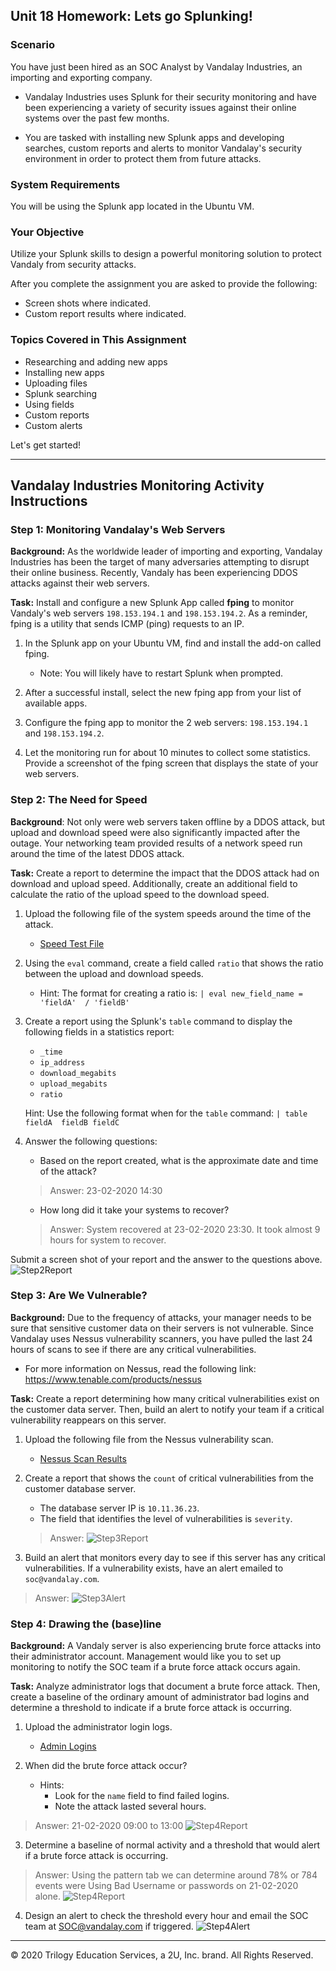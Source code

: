 ## Unit 18 Homework: Lets go Splunking!

### Scenario

You have just been hired as an SOC Analyst by Vandalay Industries, an importing and exporting company.

- Vandalay Industries uses Splunk for their security monitoring and have been experiencing a variety of security issues against their online systems over the past few months.

- You are tasked with installing new Splunk apps and developing searches, custom reports and alerts to monitor Vandalay's security environment in order to protect them from future attacks.


### System Requirements

You will be using the Splunk app located in the Ubuntu VM.


### Your Objective

Utilize your Splunk skills to design a powerful monitoring solution to protect Vandaly from security attacks.

After you complete the assignment you are asked to provide the following:

- Screen shots where indicated.
- Custom report results where indicated.

### Topics Covered in This Assignment

- Researching and adding new apps
- Installing new apps
- Uploading files
- Splunk searching
- Using fields
- Custom reports
- Custom alerts

Let's get started!

---

## Vandalay Industries Monitoring Activity Instructions

### Step 1: Monitoring Vandalay's Web Servers

**Background:**  As the worldwide leader of importing and exporting, Vandalay Industries has been the target of many adversaries attempting to disrupt their online business. Recently, Vandaly has been  experiencing DDOS attacks against their web servers.

**Task:** Install and configure a new Splunk App called **fping** to monitor Vandaly's web servers `198.153.194.1` and `198.153.194.2`.  As a reminder, fping is a utility that sends ICMP (ping) requests to an IP.

1. In the Splunk app on your Ubuntu VM, find and install the add-on called fping.
   - Note: You will likely have to restart Splunk when prompted.

2. After a successful install, select the new fping app from your list of available apps.

3. Configure the fping app to monitor the 2 web servers: `198.153.194.1` and `198.153.194.2`.

4. Let the monitoring run for about 10 minutes to collect some statistics. Provide a screenshot of the fping screen that displays the state of your web servers.



### Step 2: The Need for Speed

**Background**: Not only were web servers taken offline by a DDOS attack, but upload and download speed were also significantly impacted after the outage. Your networking team provided results of a network speed run around the time of the latest DDOS attack.

**Task:** Create a report to determine the impact that the DDOS attack had on download and upload speed. Additionally, create an additional field to calculate the ratio of the upload speed to the download speed.


1.  Upload the following file of the system speeds around the time of the attack.
    - [Speed Test File](resources/server_speedtest.csv)

2. Using the `eval` command, create a field called `ratio` that shows the ratio between the upload and download speeds.
   - Hint: The format for creating a ratio is: `| eval new_field_name = 'fieldA'  / 'fieldB'`

3. Create a report using the Splunk's `table` command to display the following fields in a statistics report:
    - `_time`
    - `ip_address`
    - `download_megabits`
    - `upload_megabits`
    - `ratio`

   Hint: Use the following format when for the `table` command: `| table fieldA  fieldB fieldC`

4. Answer the following questions:

    - Based on the report created, what is the approximate date and time of the attack?
    > Answer: 23-02-2020 14:30

    - How long did it take your systems to recover?
    > Answer: System recovered at 23-02-2020 23:30. It took almost 9 hours for system to recover.

Submit a screen shot of your report and the answer to the questions above.
![Step2Report](images/Step2_report.PNG)

### Step 3: Are We Vulnerable?

**Background:**  Due to the frequency of attacks, your manager needs to be sure that sensitive customer data on their servers is not vulnerable. Since Vandalay uses Nessus vulnerability scanners, you have pulled the last 24 hours of scans to see if there are any critical vulnerabilities.

  - For more information on Nessus, read the following link: https://www.tenable.com/products/nessus

**Task:** Create a report determining how many critical vulnerabilities exist on the customer data server. Then, build an alert to notify your team if a critical vulnerability reappears on this server.

1. Upload the following file from the Nessus vulnerability scan.
   - [Nessus Scan Results](resources/nessus_logs.csv)

2. Create a report that shows the `count` of critical vulnerabilities from the customer database server.
   - The database server IP is `10.11.36.23`.
   - The field that identifies the level of vulnerabilities is `severity`.
   > Answer:
   ![Step3Report](images/Step3_report.PNG)

3. Build an alert that monitors every day to see if this server has any critical vulnerabilities. If a vulnerability exists, have an alert emailed to `soc@vandalay.com`.
> Answer:
![Step3Alert](images/Step3_alertrt.PNG)


### Step 4: Drawing the (base)line

**Background:**  A Vandaly server is also experiencing brute force attacks into their administrator account. Management would like you to set up monitoring to notify the SOC team if a brute force attack occurs again.


**Task:** Analyze administrator logs that document a brute force attack. Then, create a baseline of the ordinary amount of administrator bad logins and determine a threshold to indicate if a brute force attack is occurring.

1. Upload the administrator login logs.
   - [Admin Logins](resources/Administrator_logs.csv)

2. When did the brute force attack occur?
   - Hints:
     - Look for the `name` field to find failed logins.
     - Note the attack lasted several hours.
> Answer: 21-02-2020 09:00 to 13:00
![Step4Report](images/Step4_pivot.PNG)

3. Determine a baseline of normal activity and a threshold that would alert if a brute force attack is occurring.
> Answer: Using the pattern tab we can determine around 78% or 784 events were Using Bad Username or passwords on 21-02-2020 alone.
![Step4Report](images/Step4_pattern.PNG)


4. Design an alert to check the threshold every hour and email the SOC team at SOC@vandalay.com if triggered.
![Step4Alert](images/Step4_alert.PNG)


---

© 2020 Trilogy Education Services, a 2U, Inc. brand. All Rights Reserved.
